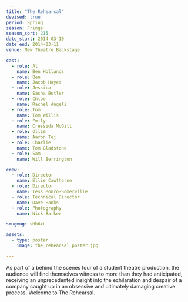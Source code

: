 ```yaml
---
title: "The Rehearsal"
devised: true
period: Spring
season: Fringe
season_sort: 215
date_start: 2014-03-10
date_end: 2014-03-11
venue: New Theatre Backstage

cast:
  - role: Al
    name: Ben Hollands
  - role: Ben
    name: Jacob Hayes
  - role: Jessica
    name: Sasha Butler
  - role: Chloe
    name: Rachel Angeli
  - role: Tom
    name: Tom Willis
  - role: Emily
    name: Cressida McGill
  - role: Ollie
    name: Aaron Tej
  - role: Charlie
    name: Tom Gladstone
  - role: Sam
    name: Will Berrington

crew:
  - role: Director
    name: Ellie Cawthorne
  - role: Director
    name: Tess Monro-Somerville
  - role: Technical Director
    name: Dave Hanks
  - role: Photography
    name: Nick Barker

smugmug: sHb6xL

assets:
  - type: poster
    image: the_rehearsal_poster.jpg

---
```


As part of a behind the scenes tour of a student theatre production, the audience will find themselves witness to more than they had anticipated, receiving an unprecedented insight into the exhilaration and despair of a company caught up in an obsessive and ultimately damaging creative process. Welcome to The Rehearsal.
